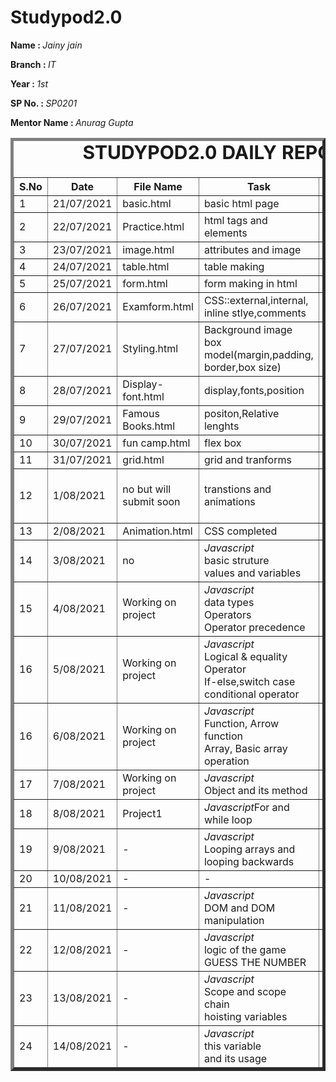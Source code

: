 # Studypod2.0
<body>
     <div>
    <p><b>Name : </b><i>Jainy jain</i></p>
    <p><b>Branch : </b><i>IT</i></p>
    <p><b>Year : </b><i>1st</i></p>
    <p><b>SP No. : </b><i>SP0201</i></p>
    <p><b>Mentor Name : </b><i>Anurag Gupta</i></p>
</div>
    <div>
    <table border="5">
        <caption style="font-size: 30px;"><b>STUDYPOD2.0 DAILY REPORT</b> </caption>
        <thead>
            <tr>
                <th width="350">S.No</th>
                <th width="350">Date</th>
                <th width="350">File Name</th>
                <th width="350">Task</th>
                <th width="350">Difficulty</th>
                <th width="350">Solution</th>
            </thead>
            <tbody>
                  <tr>
                    <td>1</td>
                    <td>21/07/2021</td>
                    <td>basic.html</td>
                    <td>basic html page</td>
                    <td>NO</td>
                    <td></td>
                </tr>
                  <tr>
                    <td>2</td>
                    <td>22/07/2021</td>
                    <td>Practice.html</td>
                    <td>html tags and elements</td>
                    <td>NO</td>
                    <td></td>
                </tr>
                  <tr>
                    <td>3</td>
                    <td>23/07/2021</td>
                    <td>image.html</td>
                    <td>attributes and image</td>
                    <td>NO</td>
                    <td></td>
                </tr>
                  <tr>
                    <td>4</td>
                    <td>24/07/2021</td>
                    <td>table.html</td>
                    <td>table making</td>
                    <td>NO</td>
                    <td></td>
                </tr>
                  <tr>
                    <td>5</td>
                    <td>25/07/2021</td>
                    <td>form.html</td>
                    <td>form making in html</td>
                    <td>NO</td>
                    <td></td>
                </tr>
                 <tr>
                    <td>6</td>
                    <td>26/07/2021</td>
                    <td>Examform.html</td>
                    <td>CSS::external,internal,<br>inline stlye,comments</td>
                    <td>NO</td>
                    <td></td>
                </tr>
                <tr>
                    <td>7</td>
                    <td>27/07/2021</td>
                    <td>Styling.html</image></td>
                    <td>Background image<br>box model(margin,padding,<br>border,box size)</td>
                    <td>NO</td>
                    <td></td>
                </tr>
                <tr>
                    <td>8</td>
                    <td>28/07/2021</td>
                    <td>Display-font.html</td>
                    <td>display,fonts,position</td>
                    <td>NO</td>
                    <td></td>
                </tr>
                 <tr>
                    <td>9</td>
                    <td>29/07/2021</td>
                    <td>Famous Books.html</td>
                    <td>positon,Relative lenghts</td>
                    <td>NO</td>
                    <td></td>
                </tr>
                 <tr>
                    <td>10</td>
                    <td>30/07/2021</td>
                    <td>fun camp.html</td>
                    <td>flex box</td>
                    <td>NO</td>
                    <td></td>
                </tr>
                <tr>
                    <td>11</td>
                    <td>31/07/2021</td>
                    <td>grid.html</td>
                    <td>grid and tranforms</td>
                    <td>NO</td>
                    <td></td>
                </tr>
                <tr>
                    <td>12</td>
                    <td>1/08/2021</td>
                    <td>no but will submit soon</td>
                    <td>transtions and animations</td>
                    <td>code of transition<br>not worked</td>
                    <td></td>
                </tr>
                <tr>
                    <td>13</td>
                    <td>2/08/2021</td>
                    <td>Animation.html</td>
                    <td>CSS completed</td>
                    <td>NO</td>
                    <td></td>
                </tr>
                 <tr>
                    <td>14</td>
                    <td>3/08/2021</td>
                    <td>no</td>
                    <td><i>Javascript</i><br>basic struture<br>values and variables</td>
                    <td>NO</td>
                    <td></td>
                </tr>
                <tr>
                    <td>15</td>
                    <td>4/08/2021</td>
                    <td>Working on project</td>
                    <td><i>Javascript</i><br>data types<br>Operators<br>Operator precedence</td>
                    <td>NO</td>
                    <td></td>
                </tr>
                <tr>
                    <td>16</td>
                    <td>5/08/2021</td>
                    <td>Working on project</td>
                    <td><i>Javascript</i><br>Logical & equality Operator<br>If-else,switch case<br>conditional operator</td>
                    <td>NO</td>
                    <td></td>
                </tr>
               <tr>
                    <td>16</td>
                    <td>6/08/2021</td>
                    <td>Working on project</td>
                    <td><i>Javascript</i><br>Function, Arrow function<br>Array, Basic array operation</td>
                    <td>NO</td>
                    <td></td>
                </tr>
               <tr>
                    <td>17</td>
                    <td>7/08/2021</td>
                    <td>Working on project</td>
                    <td><i>Javascript</i><br>Object and its method</td>
                    <td>NO</td>
                    <td></td>
                </tr>
               <tr>
                    <td>18</td>
                    <td>8/08/2021</td>
                    <td>Project1</td>
                    <td><i>Javascript</i>For and while loop</td>
                    <td>NO</td>
                    <td></td>
                </tr>
                <tr>
                    <td>19</td>
                    <td>9/08/2021</td>
                    <td>-</td>
                    <td><i>Javascript</i><br>Looping arrays and<br> looping backwards</td>
                    <td>NO</td>
                    <td></td>
                </tr>
                <tr>
                    <td>20</td>
                    <td>10/08/2021</td>
                    <td>-</td>
                    <td>-</td>
                    <td>NO</td>
                    <td></td>
                </tr>
                <tr>
                    <td>21</td>
                    <td>11/08/2021</td>
                    <td>-</td>
                    <td><i>Javascript</i><br>DOM and DOM manipulation</td>
                    <td>NO</td>
                    <td></td>
                </tr>
               <tr>
                    <td>22</td>
                    <td>12/08/2021</td>
                    <td>-</td>
                    <td><i>Javascript</i><br>logic of the game<br> GUESS THE NUMBER</td>
                    <td>NO</td>
                    <td></td>
               </tr>
               <tr>
                    <td>23</td>
                    <td>13/08/2021</td>
                    <td>-</td>
                    <td><i>Javascript</i><br>Scope and scope chain<br>hoisting variables</td>
                    <td>NO</td>
                    <td></td>
               </tr>
               <tr>
                    <td>24</td>
                    <td>14/08/2021</td>
                    <td>-</td>
                    <td><i>Javascript</i><br>this variable<br>and its usage</td>
                    <td>NO</td>
                    <td></td>
               </tr>
        </tbody>
        </table>
    </div>
</body>
